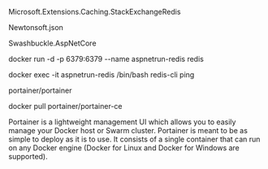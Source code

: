 Microsoft.Extensions.Caching.StackExchangeRedis

Newtonsoft.json

Swashbuckle.AspNetCore


docker run -d -p 6379:6379 --name aspnetrun-redis redis

docker exec -it aspnetrun-redis /bin/bash
redis-cli
ping 


portainer/portainer

docker pull portainer/portainer-ce

Portainer is a lightweight management UI which allows you to easily manage your Docker host or Swarm cluster.
Portainer is meant to be as simple to deploy as it is to use. It consists of a single container that can run on any Docker engine (Docker for Linux and Docker for Windows are supported).